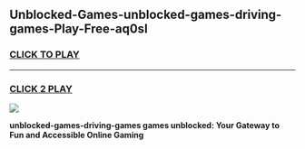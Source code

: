 
## Unblocked-Games-unblocked-games-driving-games-Play-Free-aq0sl
<h3>
<a href="https://premium76.site?title=unblocked-games-driving-games&ref=22A">CLICK TO PLAY</a></h3>
<hr>

<h3>
<a href="https://premium76.site?title=unblocked-games-driving-games&ref=22A">CLICK 2 PLAY</a>
  
</h3>

<a href="https://premium76.site?title=unblocked-games-driving-games&ref=22A"><img src="https://clearcache.store/games.png"></a>


**unblocked-games-driving-games games unblocked: Your Gateway to Fun and Accessible Online Gaming**
